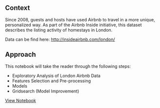 
## Context
Since 2008, guests and hosts have used Airbnb to travel in a more unique, personalized way. As part of the Airbnb Inside initiative, this dataset describes the listing activity of homestays in London.

Data can be find here: http://insideairbnb.com/london/

## Approach
This notebook will take the reader through the following steps:

- Exploratory Analysis of London Airbnb Data
- Features Selection and Pre-processing
- Models
- Gridsearch (Model Improvement)




[View Notebook](http://nbviewer.jupyter.org/github/romainammar/Airbnb-London_Predicting-Prices/blob/master/Airbnb_London%20-%20Predicting_Prices.ipynb)

